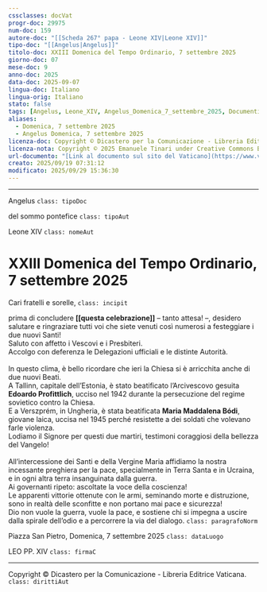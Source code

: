 ```yaml
---
cssclasses: docVat
progr-doc: 29975
num-doc: 159
autore-doc: "[[Scheda 267° papa - Leone XIV|Leone XIV]]"
tipo-doc: "[[Angelus|Angelus]]"
titolo-doc: XXIII Domenica del Tempo Ordinario, 7 settembre 2025
giorno-doc: 07
mese-doc: 9
anno-doc: 2025
data-doc: 2025-09-07
lingua-doc: Italiano
lingua-orig: Italiano
stato: false
tags: [Angelus, Leone_XIV, Angelus_Domenica_7_settembre_2025, Documenti_pontifici]
aliases:
  - Domenica, 7 settembre 2025
  - Angelus Domenica, 7 settembre 2025
licenza-doc: Copyright © Dicastero per la Comunicazione - Libreria Editrice Vaticana
licenza-nota: Copyright © 2025 Emanuele Tinari under Creative Commons BY-NC-SA 4.0 https://creativecommons.org/licenses/by-nc-sa/4.0/
url-documento: "[Link al documento sul sito del Vaticano](https://www.vatican.va/content/leo-xiv/it/angelus/2025/documents/20250907-angelus.html)"
creato: 2025/09/19 07:31:12
modificato: 2025/09/29 15:36:30
---
```



***


Angelus `class: tipoDoc`


del sommo pontefice `class: tipoAut`


Leone XIV `class: nomeAut`


# XXIII Domenica del Tempo Ordinario, 7 settembre 2025


Cari fratelli e sorelle, `class: incipit`


prima di concludere **[[questa celebrazione]]** – tanto attesa! –, desidero salutare e ringraziare tutti voi che siete venuti così numerosi a festeggiare i due nuovi Santi!<br>Saluto con affetto i Vescovi e i Presbiteri.<br>Accolgo con deferenza le Delegazioni ufficiali e le distinte Autorità.<br><br>In questo clima, è bello ricordare che ieri la Chiesa si è arricchita anche di due nuovi Beati.<br>A Tallinn, capitale dell’Estonia, è stato beatificato l’Arcivescovo gesuita **Edoardo Profittlich**, ucciso nel 1942 durante la persecuzione del regime sovietico contro la Chiesa.<br>E a Verszprém, in Ungheria, è stata beatificata **Maria Maddalena Bódi**, giovane laica, uccisa nel 1945 perché resistette a dei soldati che volevano farle violenza.<br>Lodiamo il Signore per questi due martiri, testimoni coraggiosi della bellezza del Vangelo!<br><br>All’intercessione dei Santi e della Vergine Maria affidiamo la nostra incessante preghiera per la pace, specialmente in Terra Santa e in Ucraina, e in ogni altra terra insanguinata dalla guerra.<br>Ai governanti ripeto: ascoltate la voce della coscienza!<br>Le apparenti vittorie ottenute con le armi, seminando morte e distruzione, sono in realtà delle sconfitte e non portano mai pace e sicurezza!<br>Dio non vuole la guerra, vuole la pace, e sostiene chi si impegna a uscire dalla spirale dell’odio e a percorrere la via del dialogo. `class: paragrafoNorm`


Piazza San Pietro, Domenica, 7 settembre 2025 `class: dataLuogo`


LEO PP. XIV `class: firmaC`


***


Copyright © Dicastero per la Comunicazione - Libreria Editrice Vaticana. `class: dirittiAut`


